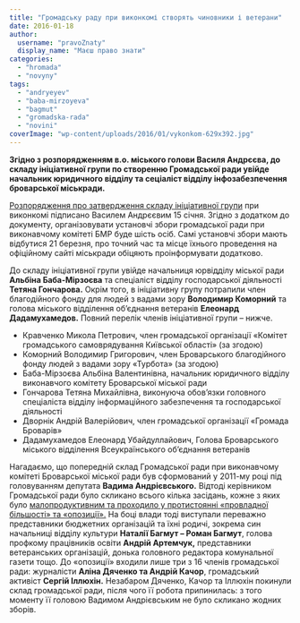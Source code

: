 ```yaml
---
title: "Громадську раду при виконкомі створять чиновники і ветерани"
date: 2016-01-18
author: 
  username: "pravoZnaty"
  display_name: "Маєш право знати"
categories: 
  - "hromada"
  - "novyny"
tags: 
  - "andryeyev"
  - "baba-mirzoyeva"
  - "bagmut"
  - "gromadska-rada"
  - "novini"
coverImage: "wp-content/uploads/2016/01/vykonkom-629x392.jpg"
---
```


**Згідно з розпорядженням в.о. міського голови Василя Андрєєва, до складу ініціативної групи по створенню Громадської ради увійде начальник юридичного відділу та сеціаліст відділу інфозабезпечення броварської міськради.**

[Розпорядження про затвердження складу ініціативної групи](http://brovary-rada.gov.ua/rozporyadzhennya-m%D1%96skogo-golovi-v%D1%96d-15012016-%E2%84%9610-od-pro-zatverdzhennya-skladu-%D1%96n%D1%96ts%D1%96ativno%D1%97-grupi-z) при виконкомі підписано Василем Андрєєвим 15 січня. Згідно з додатком до документу, організовувати установчі збори громадської ради при виконавчому комітеті БМР буде шість осіб. Самі установчі збори мають відбутися 21 березня, про точний час та місце їхнього проведення на офіційному сайті міськради обіцяють проінформувати додатково.

До складу ініціативної групи увійде начальниця юрвідділу міської ради **Альбіна Баба-Мірзоєва** та спеціаліст відділу господарської діяльності **Тетяна Гончарова.** Окрім того, в ініціативну групу потрапили член благодійного фонду для людей з вадами зору **Володимир Коморний** та голова міського відділення об’єднання ветеранів **Елеонард Дадамухамедов.** Повний перелік членів ініціативної групи – нижче.

- Кравченко Микола Петрович, член громадської організації «Комітет громадського самоврядування Київської області» (за згодою)
- Коморний Володимир Григорович, член Броварського благодійного фонду людей з вадами зору «Турбота» (за згодою)
- Баба-Мірзоєва Альбіна Валентинівна, начальник юридичного відділу виконавчого комітету Броварської міської ради
- Гончарова Тетяна Михайлівна, виконуюча обов’язки головного спеціаліста відділу інформаційного забезпечення та господарської діяльності
- Дворнік Андрій Валерійович, член громадської організації «Громада Броварів»
- Дадамухамедов Елеонард Убайдуллайович, Голова Броварського міського відділення Всеукраїнського об’єднання ветеранів

Нагадаємо, що попередній склад Громадської ради при виконавчому комітеті Броварської міської ради був сформований у 2011-му році під головуванням депутата **Вадима Андрієвського.** Відтоді керівником Громадської ради було скликано всього кілька засідань, кожне з яких було [малопродуктивним та проходило у протистоянні «провладної більшості» та «опозиції».](https://mpz.brovary.org/brovarska-gromadska-rada-butaforiya-ta-sabotazh/) На боці влади тоді виступали переважно представники бюджетних організацій та їхні родичі, зокрема син начальниці відділу культури **Наталії Багмут – Роман Багмут**, голова профкому працівників освіти **Андрій Артемчук,** представники ветеранських організацій, донька головного редактора комунальної газети тощо. До «опозиції» входили лише три з 16 членів громадської ради: журналісти **Аліна Дяченко та Андрій Качор**, громадський активіст **Сергій Іллюхін.** Незабаром Дяченко, Качор та Іллюхін покинули склад громадської ради, після чого її робота припинилась: з того моменту її головою Вадимом Андрієвським не було скликано жодних зборів.
